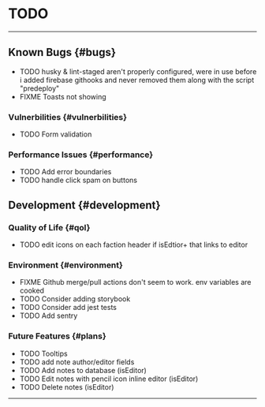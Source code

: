 # TODO

---

## Known Bugs {#bugs}

- TODO husky & lint-staged aren't properly configured, were in use before i added firebase githooks and never removed them along with the script "predeploy"
- FIXME Toasts not showing

### Vulnerbilities {#vulnerbilities}

- TODO Form validation

### Performance Issues {#performance}

- TODO Add error boundaries
- TODO handle click spam on buttons

## Development {#development}

### Quality of Life {#qol}

- TODO edit icons on each faction header if isEdtior+ that links to editor

### Environment {#environment}

- FIXME Github merge/pull actions don't seem to work. env variables are cooked
- TODO Consider adding storybook
- TODO Consider add jest tests
- TODO Add sentry

### Future Features {#plans}

- TODO Tooltips
- TODO add note author/editor fields
- TODO Add notes to database (isEditor)
- TODO Edit notes with pencil icon inline editor (isEditor)
- TODO Delete notes (isEditor)

---

